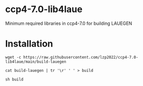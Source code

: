 # ccp4-7.0-lib4laue
Minimum required libraries in ccp4-7.0 for building LAUEGEN

# Installation

  `wget -c https://raw.githubusercontent.com/lzp2022/ccp4-7.0-lib4laue/main/build-lauegen`
  
  `cat build-lauegen | tr '\r' ' ' > build`

  `sh build`
